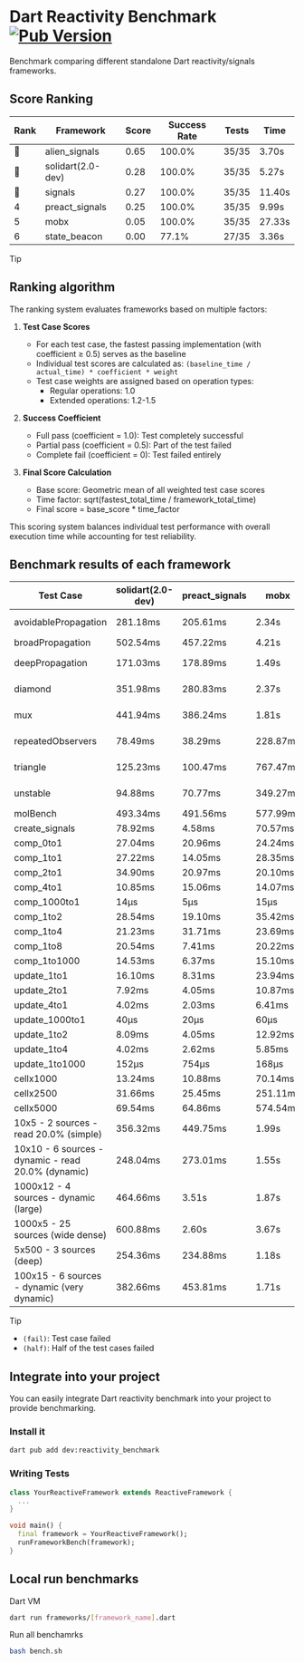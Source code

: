 # Dart Reactivity Benchmark [![Pub Version](https://img.shields.io/pub/v/reactivity_benchmark)](https://pub.dev/packages/reactivity_benchmark)

Benchmark comparing different standalone Dart reactivity/signals frameworks.

## Score Ranking

<!-- ranking start -->
| Rank | Framework | Score | Success Rate | Tests | Time |
|------|-----------|-------|--------------|-------|------|
| 🥇 | alien_signals | 0.65 | 100.0% | 35/35 | 3.70s |
| 🥈 | solidart(2.0-dev) | 0.28 | 100.0% | 35/35 | 5.27s |
| 🥉 | signals | 0.27 | 100.0% | 35/35 | 11.40s |
| 4 | preact_signals | 0.25 | 100.0% | 35/35 | 9.99s |
| 5 | mobx | 0.05 | 100.0% | 35/35 | 27.33s |
| 6 | state_beacon | 0.00 | 77.1% | 27/35 | 3.36s |

<!-- ranking end -->

> [!TIP]
> ## Ranking algorithm
>
> The ranking system evaluates frameworks based on multiple factors:
>
> 1. **Test Case Scores**
>    - For each test case, the fastest passing implementation (with coefficient ≥ 0.5) serves as the baseline
>    - Individual test scores are calculated as: `(baseline_time / actual_time) * coefficient * weight`
>    - Test case weights are assigned based on operation types:
>      - Regular operations: 1.0
>      - Extended operations: 1.2-1.5
>
> 2. **Success Coefficient**
>    - Full pass (coefficient = 1.0): Test completely successful
>    - Partial pass (coefficient = 0.5): Part of the test failed
>    - Complete fail (coefficient = 0): Test failed entirely
>
> 3. **Final Score Calculation**
>    - Base score: Geometric mean of all weighted test case scores
>    - Time factor: sqrt(fastest_total_time / framework_total_time)
>    - Final score = base_score * time_factor
>
> This scoring system balances individual test performance with overall execution time while accounting for test reliability.

## Benchmark results of each framework

<!-- test-case start -->
| Test Case | solidart(2.0-dev) | preact_signals | mobx | alien_signals | signals | state_beacon |
|---|---|---|---|---|---|---|
| avoidablePropagation | 281.18ms | 205.61ms | 2.34s | 184.80ms | 210.73ms | 154.27ms (fail) |
| broadPropagation | 502.54ms | 457.22ms | 4.21s | 351.64ms | 451.62ms | 6.04ms (fail) |
| deepPropagation | 171.03ms | 178.89ms | 1.49s | 126.03ms | 178.94ms | 136.80ms (fail) |
| diamond | 351.98ms | 280.83ms | 2.37s | 236.45ms | 291.19ms | 193.27ms (fail) |
| mux | 441.94ms | 386.24ms | 1.81s | 372.71ms | 409.73ms | 187.01ms (fail) |
| repeatedObservers | 78.49ms | 38.29ms | 228.87ms | 45.21ms | 46.84ms | 52.29ms (fail) |
| triangle | 125.23ms | 100.47ms | 767.47ms | 85.47ms | 105.20ms | 77.63ms (fail) |
| unstable | 94.88ms | 70.77ms | 349.27ms | 60.57ms | 74.89ms | 336.74ms (fail) |
| molBench | 493.34ms | 491.56ms | 577.99ms | 489.88ms | 488.82ms | 1.00ms |
| create_signals | 78.92ms | 4.58ms | 70.57ms | 26.14ms | 25.05ms | 58.80ms |
| comp_0to1 | 27.04ms | 20.96ms | 24.24ms | 7.93ms | 11.51ms | 51.52ms |
| comp_1to1 | 27.22ms | 14.05ms | 28.35ms | 4.25ms | 18.08ms | 52.75ms |
| comp_2to1 | 34.90ms | 20.97ms | 20.10ms | 2.23ms | 10.80ms | 35.56ms |
| comp_4to1 | 10.85ms | 15.06ms | 14.07ms | 8.72ms | 1.93ms | 16.14ms |
| comp_1000to1 | 14μs | 5μs | 15μs | 5μs | 5μs | 39μs |
| comp_1to2 | 28.54ms | 19.10ms | 35.42ms | 19.15ms | 21.71ms | 43.77ms |
| comp_1to4 | 21.23ms | 31.71ms | 23.69ms | 6.27ms | 7.48ms | 42.67ms |
| comp_1to8 | 20.54ms | 7.41ms | 20.22ms | 7.55ms | 6.66ms | 42.64ms |
| comp_1to1000 | 14.53ms | 6.37ms | 15.10ms | 3.45ms | 4.46ms | 37.26ms |
| update_1to1 | 16.10ms | 8.31ms | 23.94ms | 11.27ms | 9.69ms | 5.74ms |
| update_2to1 | 7.92ms | 4.05ms | 10.87ms | 4.79ms | 4.57ms | 2.88ms |
| update_4to1 | 4.02ms | 2.03ms | 6.41ms | 2.78ms | 2.34ms | 1.47ms |
| update_1000to1 | 40μs | 20μs | 60μs | 11μs | 22μs | 15μs |
| update_1to2 | 8.09ms | 4.05ms | 12.92ms | 5.60ms | 4.74ms | 2.95ms |
| update_1to4 | 4.02ms | 2.62ms | 5.85ms | 2.44ms | 2.32ms | 1.47ms |
| update_1to1000 | 152μs | 754μs | 168μs | 48μs | 44μs | 365μs |
| cellx1000 | 13.24ms | 10.88ms | 70.14ms | 7.86ms | 9.55ms | 5.17ms |
| cellx2500 | 31.66ms | 25.45ms | 251.11ms | 19.11ms | 31.19ms | 24.02ms |
| cellx5000 | 69.54ms | 64.86ms | 574.54ms | 45.70ms | 59.14ms | 53.20ms |
| 10x5 - 2 sources - read 20.0% (simple) | 356.32ms | 449.75ms | 1.99s | 231.62ms | 506.32ms | 239.51ms |
| 10x10 - 6 sources - dynamic - read 20.0% (dynamic) | 248.04ms | 273.01ms | 1.55s | 181.47ms | 277.64ms | 202.07ms |
| 1000x12 - 4 sources - dynamic (large) | 464.66ms | 3.51s | 1.87s | 281.76ms | 3.86s | 335.51ms |
| 1000x5 - 25 sources (wide dense) | 600.88ms | 2.60s | 3.67s | 407.23ms | 3.56s | 502.77ms |
| 5x500 - 3 sources (deep) | 254.36ms | 234.88ms | 1.18s | 194.25ms | 228.55ms | 203.01ms |
| 100x15 - 6 sources - dynamic (very dynamic) | 382.66ms | 453.81ms | 1.71s | 264.38ms | 474.51ms | 255.90ms |

<!-- test-case end -->

> [!TIP]
> - `(fail)`: Test case failed
> - `(half)`: Half of the test cases failed

## Integrate into your project

You can easily integrate Dart reactivity benchmark into your project to provide benchmarking.

### Install it

```bash
dart pub add dev:reactivity_benchmark
```

### Writing Tests

```dart
class YourReactiveFramework extends ReactiveFramework {
  ...
}

void main() {
  final framework = YourReactiveFramework();
  runFrameworkBench(framework);
}
```

## Local run benchmarks

Dart VM
```bash
dart run frameworks/[framework_name].dart
```

Run all benchamrks
```bash
bash bench.sh
```
